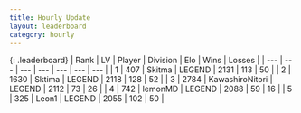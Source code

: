 ```yaml
---
title: Hourly Update
layout: leaderboard
category: hourly
---
```


{: .leaderboard}
| Rank | LV | Player | Division | Elo | Wins | Losses |
| --- | --- | --- | --- | --- | --- | --- |
| <span data-change="0">1</span> | 407 | <span title="ID: 402846">Skitma</span> | LEGEND | <span data-change="0">2131</span> | <span data-change="0">113</span> | <span data-change="0">50</span> |
| <span data-change="0">2</span> | 1630 | <span title="ID: 353063">Sktima</span> | LEGEND | <span data-change="0">2118</span> | <span data-change="0">128</span> | <span data-change="0">52</span> |
| <span data-change="0">3</span> | 2784 | <span title="ID: 164871">KawashiroNitori</span> | LEGEND | <span data-change="13">2112</span> | <span data-change="2">73</span> | <span data-change="0">26</span> |
| <span data-change="0">4</span> | 742 | <span title="ID: 76009">lemonMD</span> | LEGEND | <span data-change="0">2088</span> | <span data-change="0">59</span> | <span data-change="0">16</span> |
| <span data-change="1">5</span> | 325 | <span title="ID: 538611">Leon1</span> | LEGEND | <span data-change="0">2055</span> | <span data-change="0">102</span> | <span data-change="0">50</span> |